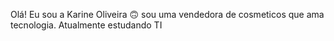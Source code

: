 Olá! Eu sou a Karine Oliveira
🙃 sou uma vendedora de cosmeticos que ama tecnologia.
Atualmente estudando TI

